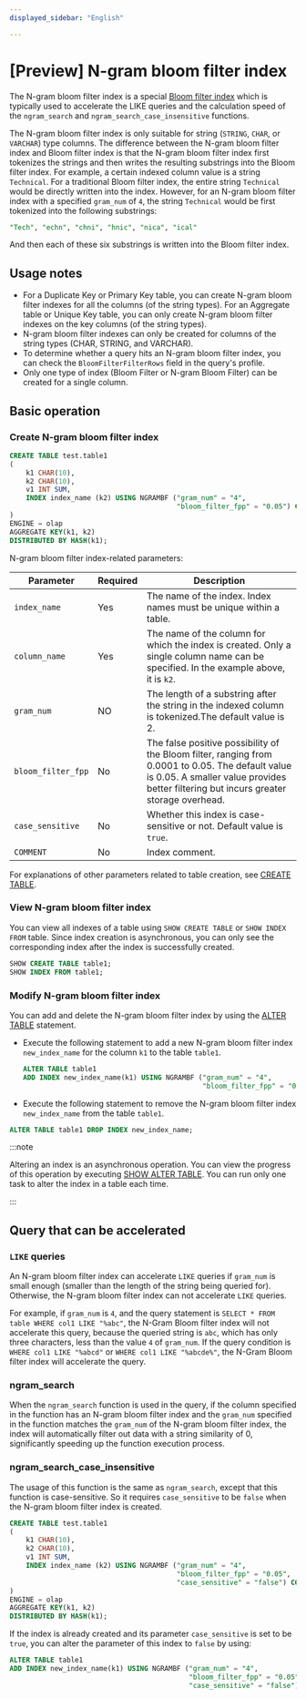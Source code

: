 ```yaml
---
displayed_sidebar: "English"

---
```


# [Preview] N-gram bloom filter index

The N-gram bloom filter index is a special [Bloom filter index](./Bloomfilter_index.md) which is typically used to accelerate the LIKE queries and the calculation speed of the `ngram_search` and `ngram_search_case_insensitive` functions.

The N-gram bloom filter index is only suitable for string (`STRING`, `CHAR`, or `VARCHAR`) type columns. The difference between the N-gram bloom filter index and Bloom filter index is that the N-gram bloom filter index first tokenizes the strings and then writes the resulting substrings into the Bloom filter index. For example, a certain indexed column value is a string `Technical`. For a traditional Bloom filter index, the entire string `Technical` would be directly written into the index. However, for an N-gram bloom filter index with a specified `gram_num` of `4`, the string `Technical` would be first tokenized into the following substrings:

```sql
"Tech", "echn", "chni", "hnic", "nica", "ical"
```

And then each of these six substrings is written into the Bloom filter index.

## Usage notes

- For a Duplicate Key or Primary Key table, you can create N-gram bloom filter indexes for all the columns (of the string types). For an Aggregate table or Unique Key table, you can only create N-gram bloom filter indexes on the key columns (of the string types).
- N-gram bloom filter indexes can only be created for columns of the string types (CHAR, STRING, and VARCHAR).
- To determine whether a query hits an N-gram bloom filter index, you can check the `BloomFilterFilterRows` field in the query's profile.
- Only one type of index (Bloom Filter or N-gram Bloom Filter) can be created for a single column.

## Basic operation 

### Create N-gram bloom filter index

```SQL
CREATE TABLE test.table1
(
    k1 CHAR(10),
    k2 CHAR(10),
    v1 INT SUM,
    INDEX index_name (k2) USING NGRAMBF ("gram_num" = "4",
                                         "bloom_filter_fpp" = "0.05") COMMENT ''
)
ENGINE = olap
AGGREGATE KEY(k1, k2)
DISTRIBUTED BY HASH(k1);

```

N-gram bloom filter index-related parameters:

| **Parameter**    | **Required** | **Description**                                              |
| ---------------- | ------------ | ------------------------------------------------------------ |
| `index_name`       | Yes          | The name of the index. Index names must be unique within a table. |
| `column_name`      | Yes          | The name of the column for which the index is created. Only a single column name can be specified. In the example above, it is `k2`. |
| `gram_num`         | NO          | The length of a substring after the string in the indexed column is tokenized.The default value is 2. |
| `bloom_filter_fpp` | No           | The false positive possibility of the Bloom filter, ranging from 0.0001 to 0.05. The default value is 0.05. A smaller value provides better filtering but incurs greater storage overhead. |
| `case_sensitive`   |  No          | Whether this index is case-sensitive or not. Default value is `true`. |
| `COMMENT`          | No           | Index comment. |

For explanations of other parameters related to table creation, see [CREATE TABLE](../../sql-reference/sql-statements/table_bucket_part_index/CREATE_TABLE.md).

### View N-gram bloom filter index 

You can view all indexes of a table using `SHOW CREATE TABLE` or `SHOW INDEX FROM` table. Since index creation is asynchronous, you can only see the corresponding index after the index is successfully created.

```SQL
SHOW CREATE TABLE table1;
SHOW INDEX FROM table1;
```

### Modify N-gram bloom filter index

You can add and delete the N-gram bloom filter index by using the [ALTER TABLE](../../sql-reference/sql-statements/table_bucket_part_index/ALTER_TABLE.md) statement.

- Execute the following statement to add a new N-gram bloom filter index `new_index_name` for the column `k1` to the table `table1`.

  ```SQL
  ALTER TABLE table1 
  ADD INDEX new_index_name(k1) USING NGRAMBF ("gram_num" = "4", 
                                              "bloom_filter_fpp" = "0.05") COMMENT '';
  ```

-  Execute the following statement to remove the N-gram bloom filter index `new_index_name` from the table `table1`.

  ```SQL
  ALTER TABLE table1 DROP INDEX new_index_name;
  ```

:::note

Altering an index is an asynchronous operation. You can view the progress of this operation by executing [SHOW ALTER TABLE](../../sql-reference/sql-statements/table_bucket_part_index/SHOW_ALTER.md). You can run only one task to alter the index in a table each time.

:::

## Query that can be accelerated

### `LIKE` queries 

An N-gram bloom filter index can accelerate `LIKE` queries if `gram_num` is small enough (smaller than the length of the string being queried for). Otherwise, the N-gram bloom filter index can not accelerate `LIKE` queries.

For example, if `gram_num` is `4`, and the query statement is `SELECT * FROM table WHERE col1 LIKE "%abc"`, the N-Gram Bloom filter index will not accelerate this query, because the queried string is `abc`, which has only three characters, less than the value `4` of `gram_num`. If the query condition is `WHERE col1 LIKE "%abcd"` or `WHERE col1 LIKE "%abcde%"`, the N-Gram Bloom filter index will accelerate the query.

### ngram_search

When the `ngram_search` function is used in the query, if the column specified in the function has an N-gram bloom filter index and the `gram_num` specified in the function matches the `gram_num` of the N-gram bloom filter index, the index will automatically filter out data with a string similarity of 0, significantly speeding up the function execution process.

### ngram_search_case_insensitive

The usage of this function is the same as `ngram_search`, except that this function is case-sensitive. So it requires `case_sensitive` to be `false` when the N-gram bloom filter index is created.

```SQL
CREATE TABLE test.table1
(
    k1 CHAR(10),
    k2 CHAR(10),
    v1 INT SUM,
    INDEX index_name (k2) USING NGRAMBF ("gram_num" = "4",
                                         "bloom_filter_fpp" = "0.05",
                                         "case_sensitive" = "false") COMMENT ''
)
ENGINE = olap
AGGREGATE KEY(k1, k2)
DISTRIBUTED BY HASH(k1);
```

If the index is already created and its parameter `case_sensitive` is set to be `true`, you can alter the parameter of this index to `false` by using:

```SQL
ALTER TABLE table1 
ADD INDEX new_index_name(k1) USING NGRAMBF ("gram_num" = "4", 
                                            "bloom_filter_fpp" = "0.05",
                                            "case_sensitive" = "false") COMMENT '';
```
